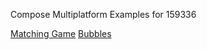 Compose Multiplatform Examples for 159336

[Matching Game](matching/index.html)
[Bubbles](bubbles/index.html)
